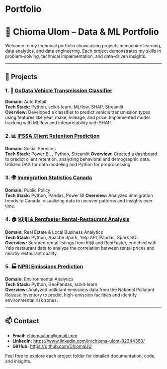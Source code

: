 # Portfolio
# 🧠 Chioma Ulom – Data & ML Portfolio

Welcome to my technical portfolio showcasing projects in machine learning, data analytics, and data engineering. Each project demonstrates my skills in problem-solving, technical implementation, and data-driven insights.

---

## 📂 Projects

### 1. 🚗 [GoData Vehicle Transmission Classifier](./GoData-vehicle-transmission-classifier/)
**Domain:** Auto Retail  
**Tech Stack:** Python, scikit-learn, MLflow, SHAP, Streamlit  
**Overview:** Developed a classifier to predict vehicle transmission types using features like year, make, mileage, and price. Implemented model tracking with MLflow and interpretability with SHAP.

### 2. 📊 [IFSSA Client Retention Prediction](./IFSSA-client-prediction/)
**Domain:** Social Services  
**Tech Stack:** Power BI, , Python, Streamlit
**Overview:** Created a dashboard to predict client retention, analyzing behavioral and demographic data. Utilized DAX for data modeling and Python for preprocessing.

### 3. 🌍 [Immigration Statistics Canada](./Immigration-statistics-canada/)
**Domain:** Public Policy  
**Tech Stack:** Python, Pandas, Power BI 
**Overview:** Analyzed immigration trends to Canada, visualizing data to uncover patterns and insights over time.

### 4. 🏠 [Kijiji & Rentfaster Rental-Restaurant Analysis](./Kijiji-Rentfaster-rental-restaurant-analysis/)
**Domain:** Real Estate & Local Business Analytics  
**Tech Stack:** Python, Apache Spark, Yelp API, Pandas, Spark SQL  
**Overview:** Scraped rental listings from Kijiji and RentFaster, enriched with Yelp restaurant data to analyze the correlation between rental prices and nearby restaurant quality.

### 5. 🏭 [NPRI Emissions Prediction](./NPRI-emissions-prediction/)
**Domain:** Environmental Analytics  
**Tech Stack:** Python, GeoPandas, scikit-learn  
**Overview:** Analyzed pollutant emissions data from the National Pollutant Release Inventory to predict high-emission facilities and identify environmental risk zones.

---

## 📫 Contact

- **Email:** chiomaulom@gmail.com
- **LinkedIn:** https://www.linkedin.com/in/chioma-ulom-82344360/
- **GitHub:** https://github.com/ChiomaUU

Feel free to explore each project folder for detailed documentation, code, and insights.
